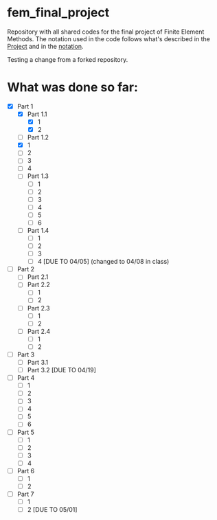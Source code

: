 # fem_final_project
Repository with all shared codes for the final project of Finite Element Methods.
The notation used in the code follows what's described in the [Project](https://github.com/aaronmqs/fem_final_project/blob/main/project.pdf) and in the [notation](https://github.com/aaronmqs/fem_final_project/blob/main/notation.m).

Testing a change from a forked repository.

# What was done so far:

- [x] Part 1
  - [x] Part 1.1
    - [x] 1
    - [x] 2
  - [ ]  Part 1.2
    - [x] 1
    - [ ] 2
    - [ ] 3
    - [ ] 4
  - [ ] Part 1.3
    - [ ] 1
    - [ ] 2
    - [ ] 3
    - [ ] 4
    - [ ] 5
    - [ ] 6
  - [ ] Part 1.4
    - [ ] 1
    - [ ] 2
    - [ ] 3
    - [ ] 4 [DUE TO 04/05] (changed to 04/08 in class)
- [ ] Part 2
  - [ ] Part 2.1
  - [ ] Part 2.2
    - [ ] 1
    - [ ] 2
  - [ ] Part 2.3
    - [ ] 1
    - [ ] 2
  - [ ] Part 2.4 
    - [ ] 1
    - [ ] 2
- [ ] Part 3
  - [ ] Part 3.1
  - [ ] Part 3.2 [DUE TO 04/19]
- [ ] Part 4
    - [ ] 1
    - [ ] 2
    - [ ] 3
    - [ ] 4
    - [ ] 5
    - [ ] 6
- [ ] Part 5
  - [ ] 1
  - [ ] 2
  - [ ] 3
  - [ ] 4
- [ ] Part 6
  - [ ] 1
  - [ ] 2
- [ ] Part 7 
  - [ ] 1
  - [ ] 2 [DUE TO 05/01]
